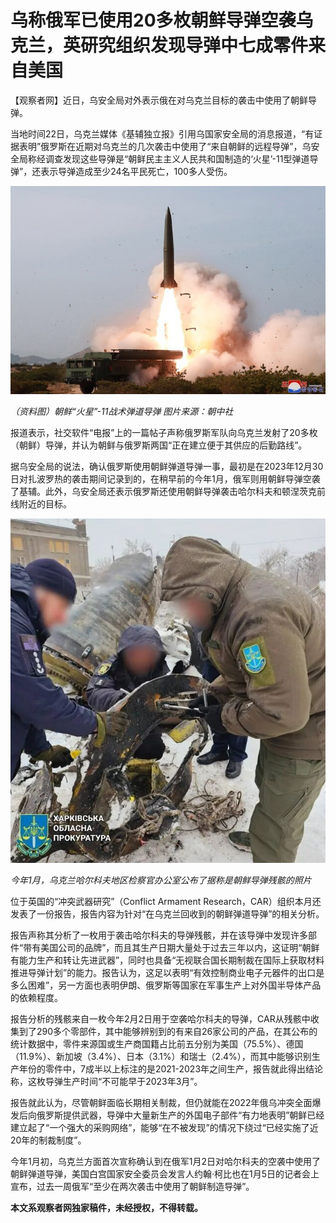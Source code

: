# 乌称俄军已使用20多枚朝鲜导弹空袭乌克兰，英研究组织发现导弹中七成零件来自美国

【观察者网】近日，乌安全局对外表示俄在对乌克兰目标的袭击中使用了朝鲜导弹。

当地时间22日，乌克兰媒体《基辅独立报》引用乌国家安全局的消息报道，“有证据表明”俄罗斯在近期对乌克兰的几次袭击中使用了“来自朝鲜的远程导弹”，乌安全局称经调查发现这些导弹是“朝鲜民主主义人民共和国制造的‘火星’-11型弹道导弹”，还表示导弹造成至少24名平民死亡，100多人受伤。

![d8e85a2bd0a9d0afec5b2c6ad314970e.jpg](https://raw.githubusercontent.com/qqhsx/qqnews_image/main/2024/02/23/乌称俄军已使用20多枚朝鲜导弹空袭乌克兰，英研究组织发现导弹中七成零件来自美国/d8e85a2bd0a9d0afec5b2c6ad314970e.jpg)

_（资料图）朝鲜“火星”-11战术弹道导弹 图片来源：朝中社_

报道表示，社交软件“电报”上的一篇帖子声称俄罗斯军队向乌克兰发射了20多枚（朝鲜）导弹，并认为朝鲜与俄罗斯两国“正在建立便于其供应的后勤路线”。

据乌安全局的说法，确认俄罗斯使用朝鲜弹道导弹一事，最初是在2023年12月30日对扎波罗热的袭击期间记录到的，在稍早前的今年1月，俄军则用朝鲜导弹空袭了基辅。此外，乌安全局还表示俄罗斯还使用朝鲜导弹袭击哈尔科夫和顿涅茨克前线附近的目标。

![257495948b7db03b5d610bc22eeae22c.jpg](https://raw.githubusercontent.com/qqhsx/qqnews_image/main/2024/02/23/乌称俄军已使用20多枚朝鲜导弹空袭乌克兰，英研究组织发现导弹中七成零件来自美国/257495948b7db03b5d610bc22eeae22c.jpg)

_今年1月，乌克兰哈尔科夫地区检察官办公室公布了据称是朝鲜导弹残骸的照片_

位于英国的“冲突武器研究”（Conflict Armament
Research，CAR）组织本月还发表了一份报告，报告内容为针对“在乌克兰回收到的朝鲜弹道导弹”的相关分析。

报告声称其分析了一枚用于袭击哈尔科夫的导弹残骸，并在该导弹中发现许多部件“带有美国公司的品牌”，而且其生产日期大量处于过去三年以内，这证明“朝鲜有能力生产和转让先进武器”，同时也具备“无视联合国长期制裁在国际上获取材料推进导弹计划”的能力。报告认为，这足以表明“有效控制商业电子元器件的出口是多么困难”，另一方面也表明伊朗、俄罗斯等国家在军事生产上对外国半导体产品的依赖程度。

报告分析的残骸来自一枚今年2月2日用于空袭哈尔科夫的导弹，CAR从残骸中收集到了290多个零部件，其中能够辨别到的有来自26家公司的产品，在其公布的统计数据中，零件来源国或生产商国籍占比前五分别为美国（75.5%）、德国（11.9%）、新加坡（3.4%）、日本（3.1%）和瑞士（2.4%），而其中能够识别生产年份的零件中，7成半以上标注的是2021-2023年之间生产，报告就此得出结论称，这枚导弹生产时间“不可能早于2023年3月”。

报告就此认为，尽管朝鲜面临长期相关制裁，但仍就能在2022年俄乌冲突全面爆发后向俄罗斯提供武器，导弹中大量新生产的外国电子部件“有力地表明”朝鲜已经建立起了“一个强大的采购网络”，能够“在不被发现”的情况下绕过“已经实施了近20年的制裁制度”。

今年1月初，乌克兰方面首次宣称确认到在俄军1月2日对哈尔科夫的空袭中使用了朝鲜弹道导弹，美国白宫国家安全委员会发言人约翰·柯比也在1月5日的记者会上宣布，过去一周俄军“至少在两次袭击中使用了朝鲜制造导弹”。

**本文系观察者网独家稿件，未经授权，不得转载。**

